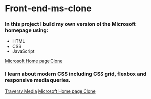 # Front-end-ms-clone

### In this project I build my own version of the Microsoft homepage using:

- HTML
- CSS
- JavaScript

[Microsoft Home page Clone](https://ms-home-clone.netlify.com)

### I learn about modern CSS including CSS grid, flexbox and responsive media queries.

[Traversy Media](https://www.youtube.com/watch?v=uKgn-To1C4Q)
[Microsoft Home page Clone](images/MS-home.jpg)
